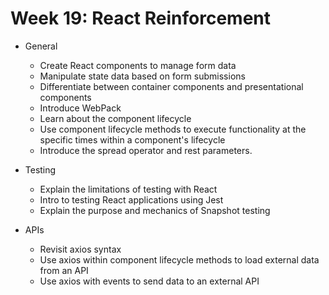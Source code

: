 # Week 19: React Reinforcement

- General
  - Create React components to manage form data
  - Manipulate state data based on form submissions
  - Differentiate between container components and presentational components
  - Introduce WebPack
  - Learn about the component lifecycle
  - Use component lifecycle methods to execute functionality at the specific times within a component's lifecycle
  - Introduce the spread operator and rest parameters.

- Testing
  - Explain the limitations of testing with React
  - Intro to testing React applications using Jest
  - Explain the purpose and mechanics of Snapshot testing

- APIs
  - Revisit axios syntax
  - Use axios within component lifecycle methods to load external data from an API
  - Use axios with events to send data to an external API
